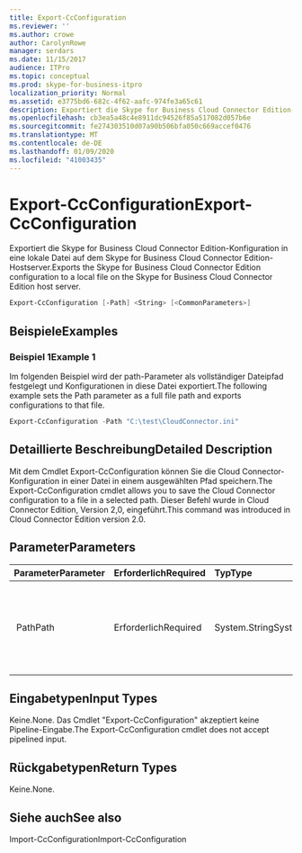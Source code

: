 ```yaml
---
title: Export-CcConfiguration
ms.reviewer: ''
ms.author: crowe
author: CarolynRowe
manager: serdars
ms.date: 11/15/2017
audience: ITPro
ms.topic: conceptual
ms.prod: skype-for-business-itpro
localization_priority: Normal
ms.assetid: e3775bd6-682c-4f62-aafc-974fe3a65c61
description: Exportiert die Skype for Business Cloud Connector Edition-Konfiguration in eine lokale Datei auf dem Skype for Business Cloud Connector Edition-Hostserver.
ms.openlocfilehash: cb3ea5a48c4e8911dc94526f85a517082d057b6e
ms.sourcegitcommit: fe274303510d07a90b506bfa050c669accef0476
ms.translationtype: MT
ms.contentlocale: de-DE
ms.lasthandoff: 01/09/2020
ms.locfileid: "41003435"
---
```

# <a name="export-ccconfiguration"></a><span data-ttu-id="6a65b-103">Export-CcConfiguration</span><span class="sxs-lookup"><span data-stu-id="6a65b-103">Export-CcConfiguration</span></span>
 
<span data-ttu-id="6a65b-104">Exportiert die Skype for Business Cloud Connector Edition-Konfiguration in eine lokale Datei auf dem Skype for Business Cloud Connector Edition-Hostserver.</span><span class="sxs-lookup"><span data-stu-id="6a65b-104">Exports the Skype for Business Cloud Connector Edition configuration to a local file on the Skype for Business Cloud Connector Edition host server.</span></span>
  
```powershell
Export-CcConfiguration [-Path] <String> [<CommonParameters>]
```

## <a name="examples"></a><span data-ttu-id="6a65b-105">Beispiele</span><span class="sxs-lookup"><span data-stu-id="6a65b-105">Examples</span></span>
<span data-ttu-id="6a65b-106"><a name="Examples"> </a></span><span class="sxs-lookup"><span data-stu-id="6a65b-106"></span></span>

### <a name="example-1"></a><span data-ttu-id="6a65b-107">Beispiel 1</span><span class="sxs-lookup"><span data-stu-id="6a65b-107">Example 1</span></span>

<span data-ttu-id="6a65b-108">Im folgenden Beispiel wird der path-Parameter als vollständiger Dateipfad festgelegt und Konfigurationen in diese Datei exportiert.</span><span class="sxs-lookup"><span data-stu-id="6a65b-108">The following example sets the Path parameter as a full file path and exports configurations to that file.</span></span>
  
```powershell
Export-CcConfiguration -Path "C:\test\CloudConnector.ini" 
```

## <a name="detailed-description"></a><span data-ttu-id="6a65b-109">Detaillierte Beschreibung</span><span class="sxs-lookup"><span data-stu-id="6a65b-109">Detailed Description</span></span>
<span data-ttu-id="6a65b-110"><a name="Examples"> </a></span><span class="sxs-lookup"><span data-stu-id="6a65b-110"></span></span>

<span data-ttu-id="6a65b-111">Mit dem Cmdlet Export-CcConfiguration können Sie die Cloud Connector-Konfiguration in einer Datei in einem ausgewählten Pfad speichern.</span><span class="sxs-lookup"><span data-stu-id="6a65b-111">The Export-CcConfiguration cmdlet allows you to save the Cloud Connector configuration to a file in a selected path.</span></span> <span data-ttu-id="6a65b-112">Dieser Befehl wurde in Cloud Connector Edition, Version 2,0, eingeführt.</span><span class="sxs-lookup"><span data-stu-id="6a65b-112">This command was introduced in Cloud Connector Edition version 2.0.</span></span>
  
## <a name="parameters"></a><span data-ttu-id="6a65b-113">Parameter</span><span class="sxs-lookup"><span data-stu-id="6a65b-113">Parameters</span></span>
<span data-ttu-id="6a65b-114"><a name="Examples"> </a></span><span class="sxs-lookup"><span data-stu-id="6a65b-114"></span></span>

|<span data-ttu-id="6a65b-115">**Parameter**</span><span class="sxs-lookup"><span data-stu-id="6a65b-115">**Parameter**</span></span>|<span data-ttu-id="6a65b-116">**Erforderlich**</span><span class="sxs-lookup"><span data-stu-id="6a65b-116">**Required**</span></span>|<span data-ttu-id="6a65b-117">**Typ**</span><span class="sxs-lookup"><span data-stu-id="6a65b-117">**Type**</span></span>|<span data-ttu-id="6a65b-118">**Beschreibung**</span><span class="sxs-lookup"><span data-stu-id="6a65b-118">**Description**</span></span>|
|:-----|:-----|:-----|:-----|
|<span data-ttu-id="6a65b-119"> Path</span><span class="sxs-lookup"><span data-stu-id="6a65b-119">Path</span></span>  <br/> |<span data-ttu-id="6a65b-120">Erforderlich</span><span class="sxs-lookup"><span data-stu-id="6a65b-120">Required</span></span>  <br/> |<span data-ttu-id="6a65b-121">System.String</span><span class="sxs-lookup"><span data-stu-id="6a65b-121">System.String</span></span>  <br/> |<span data-ttu-id="6a65b-122">Vollständiger Dateipfad, in dem die Cloud Connector-Konfigurationen gespeichert werden.</span><span class="sxs-lookup"><span data-stu-id="6a65b-122">Full file path where the Cloud Connector configurations will be stored.</span></span>  <br/> |
   
## <a name="input-types"></a><span data-ttu-id="6a65b-123">Eingabetypen</span><span class="sxs-lookup"><span data-stu-id="6a65b-123">Input Types</span></span>
<span data-ttu-id="6a65b-124"><a name="Examples"> </a></span><span class="sxs-lookup"><span data-stu-id="6a65b-124"></span></span>

<span data-ttu-id="6a65b-125">Keine.</span><span class="sxs-lookup"><span data-stu-id="6a65b-125">None.</span></span> <span data-ttu-id="6a65b-126">Das Cmdlet "Export-CcConfiguration" akzeptiert keine Pipeline-Eingabe.</span><span class="sxs-lookup"><span data-stu-id="6a65b-126">The Export-CcConfiguration cmdlet does not accept pipelined input.</span></span>
  
## <a name="return-types"></a><span data-ttu-id="6a65b-127">Rückgabetypen</span><span class="sxs-lookup"><span data-stu-id="6a65b-127">Return Types</span></span>
<span data-ttu-id="6a65b-128"><a name="Examples"> </a></span><span class="sxs-lookup"><span data-stu-id="6a65b-128"></span></span>

<span data-ttu-id="6a65b-129">Keine.</span><span class="sxs-lookup"><span data-stu-id="6a65b-129">None.</span></span>
  
## <a name="see-also"></a><span data-ttu-id="6a65b-130">Siehe auch</span><span class="sxs-lookup"><span data-stu-id="6a65b-130">See also</span></span>
<span data-ttu-id="6a65b-131"><a name="Examples"> </a></span><span class="sxs-lookup"><span data-stu-id="6a65b-131"></span></span>

<span data-ttu-id="6a65b-132">Import-CcConfiguration</span><span class="sxs-lookup"><span data-stu-id="6a65b-132">Import-CcConfiguration</span></span>
  

